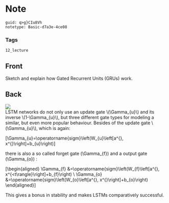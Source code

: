 # Note
```
guid: q>g}CIu8Vh
notetype: Basic-d7a3e-4ce08
```

### Tags
```
12_lecture
```

## Front
Sketch and explain how Gated Recurrent Units (GRUs) work.

## Back
<div><img src="paste-05a2e6e75e31afa90981f25abe92174014a1d30f.jpg">
</div>
<div>LSTM networks do not only use an update gate \(\Gamma_{u}\) and its inverse \(1-\Gamma_{u}\), but three different gate types for modeling a similar, but even more popular behaviour. Besides of the update gate \(\Gamma_{u}\), which is again:

\[\Gamma_{u}=\operatorname{sigm}\left(W_{u}\left[a^{<t-1>}, x^{<t>}\right]+b_{u}\right)\]

there is also a so called forget gate \(\Gamma_{f}\) and a output gate \(\Gamma_{o}\) :

\[\begin{aligned}
\Gamma_{f} &=\operatorname{sigm}\left(W_{f}\left[a^{<t-1>}, x^{<t\rangle}\right]+b_{f}\right) \\
\Gamma_{o} &=\operatorname{sigm}\left(W_{o}\left[a^{<t-1>}, x^{<t>}\right]+b_{o}\right)
\end{aligned}\]

This gives a bonus in stability and makes LSTMs comparatively successful.
</div>
